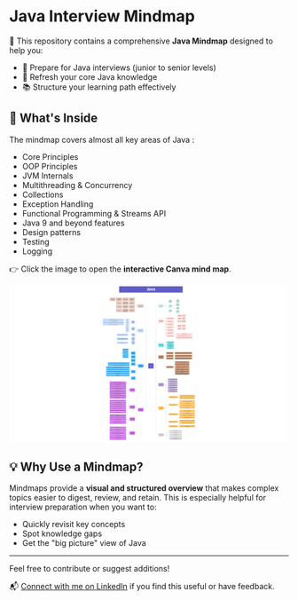 # Java Interview Mindmap

🧠 This repository contains a comprehensive **Java Mindmap** designed to help you:

- 📝 Prepare for Java interviews (junior to senior levels)
- 🔄 Refresh your core Java knowledge
- 📚 Structure your learning path effectively

## 📌 What's Inside

The mindmap covers almost all key areas of Java : 

- Core Principles
- OOP Principles
- JVM Internals
- Multithreading & Concurrency
- Collections
- Exception Handling
- Functional Programming & Streams API
- Java 9 and beyond features
- Design patterns
- Testing
- Logging

👉 Click the image to open the **interactive Canva mind map**. 

[![Java Mind Map Preview](../assets/java-mindmap.png)](https://www.canva.com/design/DAGhlVjuesI/66b4kkS19Bc-Otb3v9U85Q/view)

## 💡 Why Use a Mindmap?

Mindmaps provide a **visual and structured overview** that makes complex topics easier to digest, review, and retain. This is especially helpful for interview preparation when you want to:

- Quickly revisit key concepts
- Spot knowledge gaps
- Get the "big picture" view of Java

---

Feel free to contribute or suggest additions!

📬 [Connect with me on LinkedIn](https://www.linkedin.com/in/nasriachraf/) if you find this useful or have feedback.
